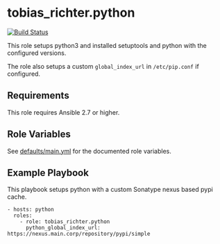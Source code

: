 # tobias_richter.python

[![Build Status](https://github.com/tobias-richter/ansible-python/workflows/CI/badge.svg)](https://github.com/tobias-richter/ansible-python/actions)

This role setups python3 and installed setuptools and python with the
configured versions.

The role also setups a custom `global_index_url` in `/etc/pip.conf` if
configured.

## Requirements

This role requires Ansible 2.7 or higher.

## Role Variables

See [defaults/main.yml](defaults/main.yaml) for the documented role
variables.

## Example Playbook

This playbook setups python with a custom Sonatype nexus based pypi
cache.

    - hosts: python
	  roles:
	    - role: tobias_richter.python
	      python_global_index_url: https://nexus.main.corp/repository/pypi/simple